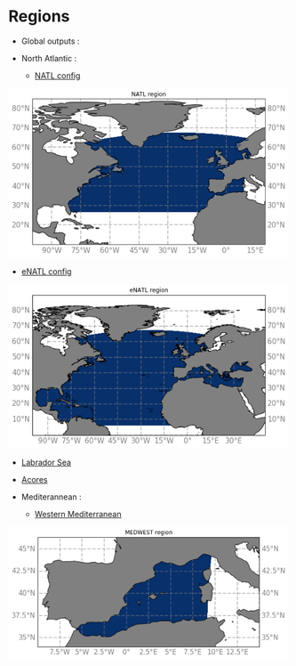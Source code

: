 # Regions

- Global outputs :
- North Atlantic :

  - [NATL config](NATL.md)
  
![NATL map](notebooks-maps/region_NATL.png)

  - [eNATL config](eNATL.md)
  
![eNATL map](notebooks-maps/region_eNATL.png)


  - [Labrador Sea](LAB.md)
  - [Acores](ACO.md)
  
- Mediterannean :
  - [Western Mediterranean](MEDWEST.md)

![MEDWEST map](notebooks-maps/region_MEDWEST.png)
